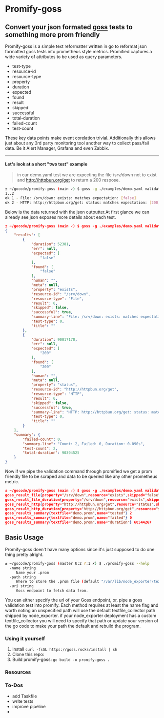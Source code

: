 # Promify-goss

## Convert your json formated [goss](https://github.com/goss-org/goss) tests to something more prom friendly

Promify-goss is a simple text reformatter written in go to reformat json formatted goss tests into prometheus style metrics. Promified captures a wide variety of attributes to be used as query parameters.

- test-type
- resource-id
- resource-type
- property
- duration
- expected
- found
- result
- skipped
- successful
- total-duration
- failed-count
- test-count

These key data points make event corelation trivial. Additionally this allows just about any 3rd party monitoring tool another way to collect pass/fail data. Be it Alert Manager, Grafana and even Zabbix.

---

#### Let's look at a short **"two test"** example

> in our demo.yaml test we are expecting the file /srv/down not to exist and http://httpbun.org/get to return a 200 respose.

```bash
± ~/gocode/promify-goss (main ✓) $ goss -g ./examples/demo.yaml validate -f tap
1..2
ok 1 - File: /srv/down: exists: matches expectation: [false]
ok 2 - HTTP: http://httpbun.org/get: status: matches expectation: [200]
```

Below is the data returned with the json outputter.At first glance we can already see json exposes more details about each test.

```json
± ~/gocode/promify-goss (main ✓) $ goss -g ./examples/demo.yaml validate -f json -o pretty
{
    "results": [
        {
            "duration": 52381,
            "err": null,
            "expected": [
                "false"
            ],
            "found": [
                "false"
            ],
            "human": "",
            "meta": null,
            "property": "exists",
            "resource-id": "/srv/down",
            "resource-type": "File",
            "result": 0,
            "skipped": false,
            "successful": true,
            "summary-line": "File: /srv/down: exists: matches expectation: [false]",
            "test-type": 0,
            "title": ""
        },
        {
            "duration": 90017170,
            "err": null,
            "expected": [
                "200"
            ],
            "found": [
                "200"
            ],
            "human": "",
            "meta": null,
            "property": "status",
            "resource-id": "http://httpbun.org/get",
            "resource-type": "HTTP",
            "result": 0,
            "skipped": false,
            "successful": true,
            "summary-line": "HTTP: http://httpbun.org/get: status: matches expectation: [200]",
            "test-type": 0,
            "title": ""
        }
    ],
    "summary": {
        "failed-count": 0,
        "summary-line": "Count: 2, Failed: 0, Duration: 0.090s",
        "test-count": 2,
        "total-duration": 90394525
    }
}
```

Now if we pipe the validation command through promified we get a prom friendly file to be scraped and data to be queried like any other prometheus metric.

```json
± ~/gocode/promify-goss (main ✓) $ goss -g ./examples/demo.yaml validate -f json | ./promify-goss -path ./ -name demo.prom ; cat ./demo.prom
goss_result_file{property="/srv/down",resource="exists",skipped="false"} 0
goss_result_file_duration{property="/srv/down",resource="exists",skipped="false"} 45118
goss_result_http{property="http://httpbun.org/get",resource="status",skipped="false"} 0
goss_result_http_duration{property="http://httpbun.org/get",resource="status",skipped="false"} 60305759
goss_results_summary{textfile="demo.prom",name="tested"} 2
goss_results_summary{textfile="demo.prom",name="failed"} 0
goss_results_summary{textfile="demo.prom",name="duration"} 60544267
```

## Basic Usage

Promify-goss doen't have many options since it's just supposed to do one thing pretty alright.

```bash
± ~/gocode/promify-goss (master U:2 ?:1 ✗) $ ./promify-goss --help
  -name string
     Name your .prom
  -path string
     Where to store the .prom file (default "/var/lib/node_exporter/textfile_collector")
  -uri string
     Goss endpoint to fetch data from.
```

You can either specify the url of your Goss endpoint, or, pipe a goss validation test into promify. Each method requires at least the name flag and worth noting an unspecified path will use the default textfile_collector path shipped by node_exporter. if your node_exporter deployment has a custom textfile_collector you will need to specify that path or update your version of the go code to make your path the default and rebuild the program.

### Using it yourself

1. Install `curl -fsSL https://goss.rocks/install | sh`
2. Clone this repo: 
3. Build promify-goss: `go build -o promify-goss .`

### Resources

### To-Dos

- add Taskfile
- write tests
- improve pipeline
- 
